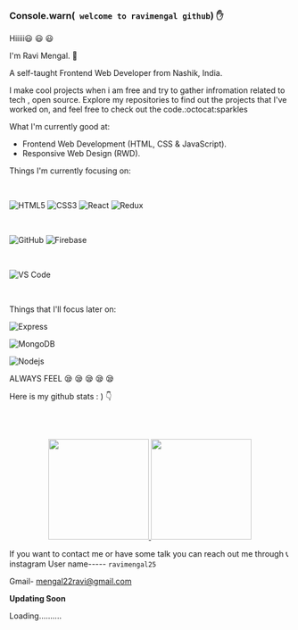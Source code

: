 
	
### Console.warn(` welcome to ravimengal github`) :raised_hand:

Hiiiii:smiley: :smiley: :smiley:

I'm Ravi Mengal. :information_desk_person:



A self-taught Frontend Web Developer from Nashik, India.

I make cool projects when i am free and try to gather infromation related to tech , open source.
Explore my repositories to find out the projects that I've worked on, and feel free to check out the code.:octocat:sparkles


What I'm currently good at:

 * Frontend Web Development (HTML, CSS & JavaScript).
 * Responsive Web Design (RWD).


Things I'm currently focusing on:

<br>

![HTML5](https://img.shields.io/badge/-HTML5-%23E44D27?style=for-the-badge&logo=html5&logoColor=ffffff)
![CSS3](https://img.shields.io/badge/-CSS3-%231572B6?style=for-the-badge&logo=css3)
![React](https://img.shields.io/badge/-React-61DAFB?style=for-the-badge&logo=react&logoColor=ffffff)
![Redux](https://img.shields.io/badge/-Redux-764abc?style=for-the-badge&logo=redux&logoColor=ffffff)
<br/>

<br>

![GitHub](https://img.shields.io/badge/-GitHub-181717?style=for-the-badge&logo=github)
![Firebase](https://img.shields.io/badge/-Firebase-FFCA28?style=for-the-badge&logo=firebase&logoColor=ffffff)

<br>

![VS Code](http://img.shields.io/badge/-VS%20Code-007ACC?style=for-the-badge&logo=visual-studio-code&logoColor=ffffff)

<br/>


Things that I'll focus later on:

![Express](https://img.shields.io/badge/-Redux-764abc?style=for-the-badge&logo=redux&logoColor=ffffff)

![MongoDB](https://img.shields.io/badge/MongoDB-4EA94B?style=for-the-badge&logo=mongodb&logoColor=white)

![Nodejs](https://img.shields.io/badge/-Nodejs-339933?style=for-the-badge&logo=Node.js&logoColor=ffffff)
 
ALWAYS FEEL :sleepy: :sleepy: :sleepy: :sleepy: :sleepy: 

Here is my github stats : ) 
:point_down:


<br><br>

<p align="center">
<a href="https://github.com/ravimengal">
  <img height="180em" src="https://github-readme-stats-eight-theta.vercel.app/api?username=ravimengal&show_icons=true&theme=algolia&include_all_commits=true&count_private=true"/>
  <img height="180em" src="https://github-readme-stats-eight-theta.vercel.app/api/top-langs/?username=ravimengal&layout=compact&langs_count=8&theme=algolia"/>
</a>
</p>




If you want to contact me or have some talk you can reach out me through :telephone_receiver: instagram User name----- `ravimengal25`

Gmail- mengal22ravi@gmail.com


**Updating Soon**

Loading..........
